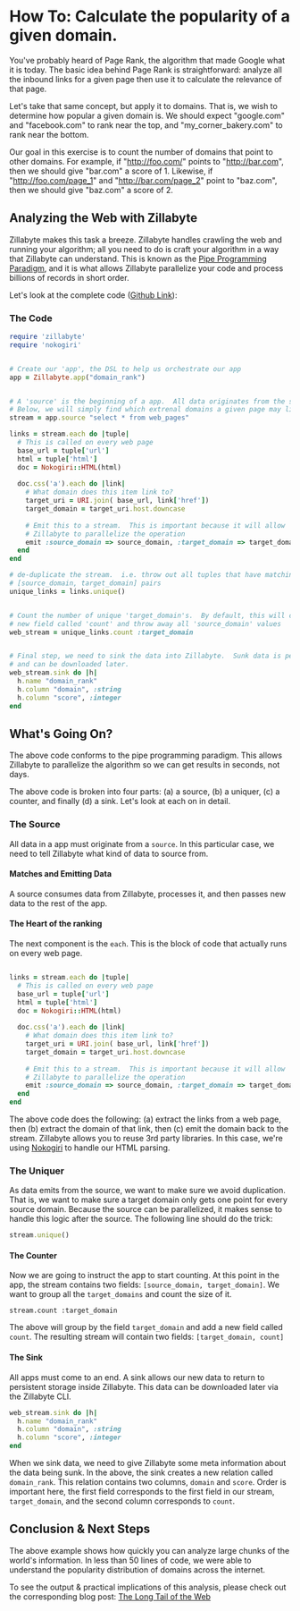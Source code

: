 # How To: Calculate the popularity of a given domain. 

You've probably heard of Page Rank, the algorithm that made Google what it is today.  The basic idea behind Page Rank is straightforward: analyze all the inbound links for a given page then use it to calculate the relevance of that page. 

Let's take that same concept, but apply it to domains.  That is, we wish to determine how popular a given domain is.  We should expect "google.com" and "facebook.com" to rank near the top, and "my_corner_bakery.com" to rank near the bottom. 

Our goal in this exercise is to count the number of domains that point to other domains.  For example, if "http://foo.com/" points to "http://bar.com", then we should give "bar.com" a score of 1.  Likewise, if "http://foo.com/page_1" and "http://bar.com/page_2" point to "baz.com", then we should give "baz.com" a score of 2. 

## Analyzing the Web with Zillabyte

Zillabyte makes this task a breeze.  Zillabyte handles crawling the web and running your algorithm; all you need to do is craft your algorithm in a way that Zillabyte can understand.  This is known as the [Pipe Programming Paradigm](), and it is what allows Zillabyte parallelize your code and process billions of records in short order. 

Let's look at the complete code ([Github Link](https://github.com/zillabyte/examples/tree/master/domain_rank)):

### The Code

```ruby
require 'zillabyte'
require 'nokogiri'


# Create our 'app', the DSL to help us orchestrate our app
app = Zillabyte.app("domain_rank")


# A 'source' is the beginning of a app.  All data originates from the source.
# Below, we will simply find which extrenal domains a given page may link to. 
stream = app.source "select * from web_pages"

links = stream.each do |tuple|  
  # This is called on every web page
  base_url = tuple['url']
  html = tuple['html']
  doc = Nokogiri::HTML(html)
  
  doc.css('a').each do |link| 
    # What domain does this item link to? 
    target_uri = URI.join( base_url, link['href'])
    target_domain = target_uri.host.downcase
    
    # Emit this to a stream.  This is important because it will allow
    # Zillabyte to parallelize the operation
    emit :source_domain => source_domain, :target_domain => target_domain
  end
end

# de-duplicate the stream.  i.e. throw out all tuples that have matching
# [source_domain, target_domain] pairs
unique_links = links.unique()


# Count the number of unique 'target_domain's.  By default, this will create a
# new field called 'count' and throw away all 'source_domain' values
web_stream = unique_links.count :target_domain


# Final step, we need to sink the data into Zillabyte.  Sunk data is persistent
# and can be downloaded later. 
web_stream.sink do |h|
  h.name "domain_rank"
  h.column "domain", :string
  h.column "score", :integer
end

```


## What's Going On? 

The above code conforms to the pipe programming paradigm. This allows Zillabyte to parallelize the algorithm so we can get results in seconds, not days.  

The above code is broken into four parts: (a) a source, (b) a uniquer, (c) a counter, and finally (d) a sink.  Let's look at each on in detail. 

### The Source

All data in a app must originate from a `source`.  In this particular case, we need to tell Zillabyte what kind of data to source from.  

#### Matches and Emitting Data

A source consumes data from Zillabyte, processes it, and then passes new data to the rest of the app.  

#### The Heart of the ranking

The next component is the `each`.  This is the block of code that actually runs on every web page. 

```ruby

links = stream.each do |tuple|  
  # This is called on every web page
  base_url = tuple['url']
  html = tuple['html']
  doc = Nokogiri::HTML(html)
  
  doc.css('a').each do |link| 
    # What domain does this item link to? 
    target_uri = URI.join( base_url, link['href'])
    target_domain = target_uri.host.downcase
    
    # Emit this to a stream.  This is important because it will allow
    # Zillabyte to parallelize the operation
    emit :source_domain => source_domain, :target_domain => target_domain
  end
end
```

The above code does the following: (a) extract the links from a web page, then (b) extract the domain of that link, then (c) emit the domain back to the stream.  Zillabyte allows you to reuse 3rd party libraries.  In this case, we're using [Nokogiri](http://nokogiri.org/) to handle our HTML parsing. 

### The Uniquer

As data emits from the source, we want to make sure we avoid duplication.  That is, we want to make sure a target domain only gets one point for every source domain.  Because the source can be parallelized, it makes sense to handle this logic after the source.  The following line should do the trick:

```ruby
stream.unique()
```


#### The Counter

Now we are going to instruct the app to start counting.  At this point in the app, the stream contains two fields: `[source_domain, target_domain]`.  We want to group all the `target_domains` and count the size of it. 

```
stream.count :target_domain
```

The above will group by the field `target_domain` and add a new field called `count`.  The resulting stream will contain two fields: `[target_domain, count]`


#### The Sink

All apps must come to an end.  A sink allows our new data to return to persistent storage inside Zillabyte.  This data can be downloaded later via the Zillabyte CLI.  

```ruby
web_stream.sink do |h|
  h.name "domain_rank"
  h.column "domain", :string
  h.column "score", :integer
end
```

When we sink data, we need to give Zillabyte some meta information about the data being sunk.  In the above, the sink creates a new relation called `domain_rank`.  This relation contains two columns, `domain` and `score`.  Order is important here, the first field corresponds to the first field in our stream, `target_domain`, and the second column corresponds to `count`. 


## Conclusion & Next Steps 

The above example shows how quickly you can analyze large chunks of the world's information.  In less than 50 lines of code, we were able to understand the popularity distribution of domains across the internet.  

To see the output & practical implications of this analysis, please check out the corresponding blog post: [The Long Tail of the Web]()
